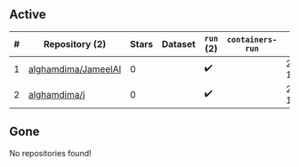 ## Active
| # | Repository (2) | Stars | Dataset | `run` (2) | `containers-run` | Last Modified |
| --- | --- | --- | --- | --- | --- | --- |
| 1 | [alghamdima/JameelAI](https://github.com/alghamdima/JameelAI) | 0 |  | :heavy_check_mark: |  | 2025-02-09 13:49:52+00:00 |
| 2 | [alghamdima/j](https://github.com/alghamdima/j) | 0 |  | :heavy_check_mark: |  | 2025-01-28 11:28:15+00:00 |

## Gone
No repositories found!
